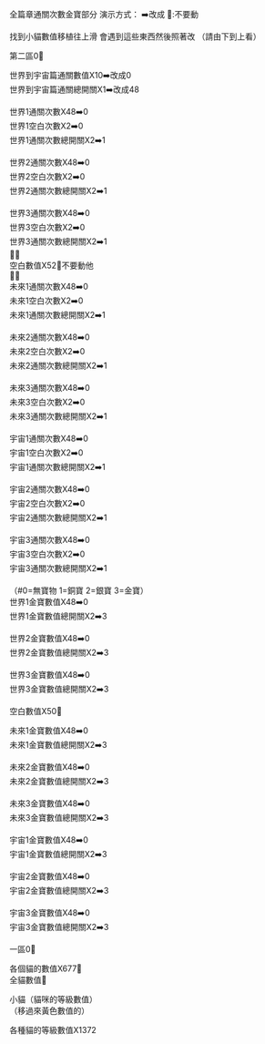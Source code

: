 全篇章通關次數金寶部分
演示方式：
➡️改成
🚫:不要動

找到小貓數值移植往上滑
會遇到這些東西然後照著改
（請由下到上看）


第二區0🚫

世界到宇宙篇通關數值X10➡️改成0 \
世界到宇宙篇通關總開關X1➡️改成48 

世界1通關次數X48➡️0 \
世界1空白次數X2➡️0 \
世界1通關次數總開關X2➡️1 

世界2通關次數X48➡️0 \
世界2空白次數X2➡️0 \
世界2通關次數總開關X2➡️1

世界3通關次數X48➡️0 \
世界3空白次數X2➡️0 \
世界3通關次數總開關X2➡️1 \
🧨🧨 \
空白數值X52🚫不要動他 \
🧨🧨 \
未來1通關次數X48➡️0 \
未來1空白次數X2➡️0 \
未來1通關次數總開關X2➡️1 

未來2通關次數X48➡️0 \
未來2空白次數X2➡️0 \
未來2通關次數總開關X2➡️1 

未來3通關次數X48➡️0 \
未來3空白次數X2➡️0 \
未來3通關次數總開關X2➡️1 

宇宙1通關次數X48➡️0 \
宇宙1空白次數X2➡️0 \
宇宙1通關次數總開關X2➡️1 

宇宙2通關次數X48➡️0 \
宇宙2空白次數X2➡️0 \
宇宙2通關次數總開關X2➡️1 

宇宙3通關次數X48➡️0 \
宇宙3空白次數X2➡️0 \
宇宙3通關次數總開關X2➡️1 

（#0=無寶物 1=銅寶 2=銀寶 3=金寶） \
世界1金寶數值X48➡️0 \
世界1金寶數值總開關X2➡️3 

世界2金寶數值X48➡️0 \
世界2金寶數值總開關X2➡️3 

世界3金寶數值X48➡️0 \
世界3金寶數值總開關X2➡️3 

空白數值X50🚫

未來1金寶數值X48➡️0 \
未來1金寶數值總開關X2➡️3 

未來2金寶數值X48➡️0 \
未來2金寶數值總開關X2➡️3

未來3金寶數值X48➡️0 \
未來3金寶數值總開關X2➡️3

宇宙1金寶數值X48➡️0 \
宇宙1金寶數值總開關X2➡️3

宇宙2金寶數值X48➡️0 \
宇宙2金寶數值總開關X2➡️3

宇宙3金寶數值X48➡️0 \
宇宙3金寶數值總開關X2➡️3

一區0🚫

各個貓的數值X677🚫 \
全貓數值🚫

小貓（貓咪的等級數值） \
（移過來黃色數值的）

各種貓的等級數值X1372
